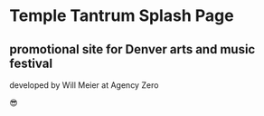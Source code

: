 #  Temple Tantrum Splash Page 

##  promotional site for Denver arts and music festival 

developed by Will Meier at Agency Zero 

😎
